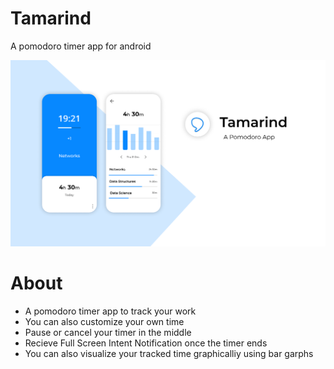 <h1>Tamarind</h1>

<p>A pomodoro timer app for android</p>
<img src="https://github.com/mmchinmay555/Tamarind/blob/master/app/src/main/Tamarind.png"/>

<h1>About</h1>
<ul>
  <li>A pomodoro timer app to track your work</li>
  <li>You can also customize your own time</li>
  <li>Pause or cancel your timer in the middle</li>
  <li>Recieve Full Screen Intent Notification once the timer ends</li>
  <li>You can also visualize your tracked time graphicalliy using bar garphs</li>
</ul>

